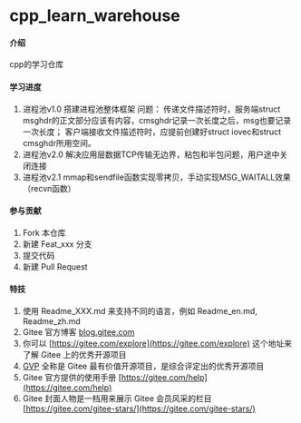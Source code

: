 # cpp_learn_warehouse

#### 介绍
cpp的学习仓库

#### 学习进度

1.  进程池v1.0 搭建进程池整体框架
    问题：
        传递文件描述符时，服务端struct msghdr的正文部分应该有内容，cmsghdr记录一次长度之后，msg也要记录一次长度；
        客户端接收文件描述符时，应提前创建好struct iovec和struct cmsghdr所用空间。
2.  进程池v2.0 解决应用层数据TCP传输无边界，粘包和半包问题，用户途中关闭连接
3.  进程池v2.1 mmap和sendfile函数实现零拷贝，手动实现MSG_WAITALL效果（recvn函数）

#### 参与贡献

1.  Fork 本仓库
2.  新建 Feat_xxx 分支
3.  提交代码
4.  新建 Pull Request


#### 特技

1.  使用 Readme\_XXX.md 来支持不同的语言，例如 Readme\_en.md, Readme\_zh.md
2.  Gitee 官方博客 [blog.gitee.com](https://blog.gitee.com)
3.  你可以 [https://gitee.com/explore](https://gitee.com/explore) 这个地址来了解 Gitee 上的优秀开源项目
4.  [GVP](https://gitee.com/gvp) 全称是 Gitee 最有价值开源项目，是综合评定出的优秀开源项目
5.  Gitee 官方提供的使用手册 [https://gitee.com/help](https://gitee.com/help)
6.  Gitee 封面人物是一档用来展示 Gitee 会员风采的栏目 [https://gitee.com/gitee-stars/](https://gitee.com/gitee-stars/)
